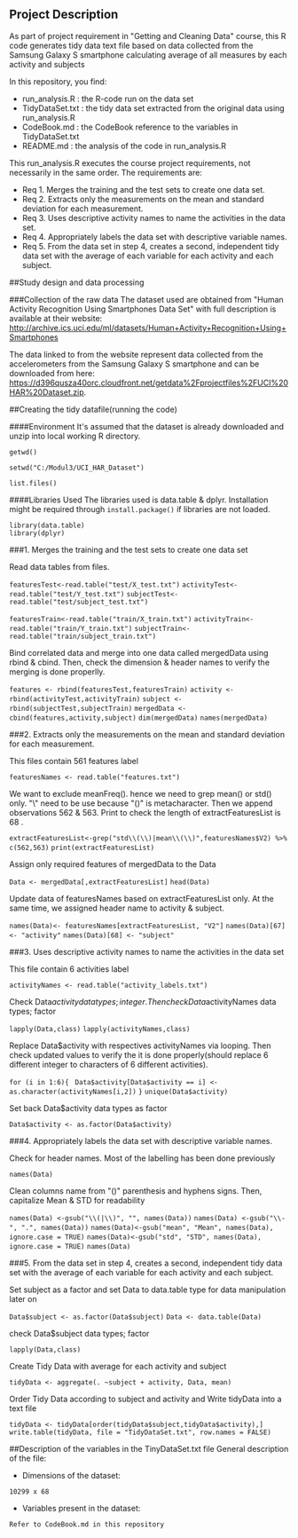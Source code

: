 ## Project Description
As part of project requirement in "Getting and Cleaning Data" course, this R code generates tidy data text file based on data collected from  the Samsung Galaxy S smartphone calculating average of all measures by each activity and subjects

In this repository, you find:

* run_analysis.R : the R-code run on the data set
* TidyDataSet.txt : the tidy data set extracted from the original data using run_analysis.R
* CodeBook.md : the CodeBook reference to the variables in TidyDataSet.txt
* README.md : the analysis of the code in run_analysis.R

This run_analysis.R executes the course project requirements, not necessarily in the same order. The requirements are:

* Req 1. Merges the training and the test sets to create one data set.
* Req 2. Extracts only the measurements on the mean and standard deviation for each measurement.
* Req 3. Uses descriptive activity names to name the activities in the data set.
* Req 4. Appropriately labels the data set with descriptive variable names.
* Req 5. From the data set in step 4, creates a second, independent tidy data set with the average of each variable for each          activity and each subject.

##Study design and data processing

###Collection of the raw data
The dataset used are obtained from "Human Activity Recognition Using Smartphones Data Set" with full description is available at their website: http://archive.ics.uci.edu/ml/datasets/Human+Activity+Recognition+Using+Smartphones

The data linked to from the website represent data collected from the accelerometers from the Samsung Galaxy S smartphone and can be downloaded from here: https://d396qusza40orc.cloudfront.net/getdata%2Fprojectfiles%2FUCI%20HAR%20Dataset.zip.

##Creating the tidy datafile(running the code)

####Environment
It's assumed that the dataset is already downloaded and unzip into local working R directory.

`getwd()`

`setwd("C:/Modul3/UCI_HAR_Dataset")`

`list.files()`

####Libraries Used
The libraries used is data.table & dplyr. Installation might be required through `install.package()` if libraries are not loaded.

`library(data.table)`    
`library(dplyr)`

###1. Merges the training and the test sets to create one data set

Read data tables from files.

`featuresTest<-read.table("test/X_test.txt")`
`activityTest<-read.table("test/Y_test.txt")`
`subjectTest<-read.table("test/subject_test.txt")`

`featuresTrain<-read.table("train/X_train.txt")`
`activityTrain<-read.table("train/Y_train.txt")`
`subjectTrain<-read.table("train/subject_train.txt")`

Bind correlated data and merge into one data called mergedData using rbind & cbind. Then, check the dimension & header names to verify the merging is done properlly.

`features <- rbind(featuresTest,featuresTrain)`
`activity <- rbind(activityTest,activityTrain)`
`subject <- rbind(subjectTest,subjectTrain)`
`mergedData <- cbind(features,activity,subject)`
`dim(mergedData)`
`names(mergedData)`

###2. Extracts only the measurements on the mean and standard deviation for each measurement.

This files contain 561 features label

`featuresNames <- read.table("features.txt")`

We want to exclude meanFreq(). hence we need to grep mean() or std() only. "\\" need to be use because "()" is metacharacter. Then we append observations 562 & 563. Print to check the length of extractFeaturesList is 68 .

`extractFeaturesList<-grep("std\\(\\)|mean\\(\\)",featuresNames$V2) %>% c(562,563)`
`print(extractFeaturesList)`

Assign only required features of mergedData to the Data

`Data <- mergedData[,extractFeaturesList]`
`head(Data)`

Update data of featuresNames based on extractFeaturesList only. At the same time, we assigned header name to activity & subject.

`names(Data)<- featuresNames[extractFeaturesList, "V2"]`
`names(Data)[67] <- "activity"`
`names(Data)[68] <- "subject"`

###3. Uses descriptive activity names to name the activities in the data set

This file contain 6 activities label

`activityNames <- read.table("activity_labels.txt")`

Check Data$activity data types; integer. Then check Data$activityNames data types; factor

`lapply(Data,class)`
`lapply(activityNames,class)`

Replace Data$activity with respectives activityNames via looping. Then check updated values to verify the it is done properly(should replace 6 different integer to characters of 6 different activities).

`for (i in 1:6){`
 ` Data$activity[Data$activity == i] <- as.character(activityNames[i,2])`
`}`
`unique(Data$activity)`

Set back Data$activity data types as factor

`Data$activity <- as.factor(Data$activity)`

###4. Appropriately labels the data set with descriptive variable names. 

Check for header names. Most of the labelling has been done previously

`names(Data) `

Clean columns name from "()" parenthesis and hyphens signs. Then, capitalize Mean & STD for readability

`names(Data) <-gsub("\\(|\\)", "", names(Data))`
`names(Data) <-gsub("\\-", ".", names(Data))`
`names(Data)<-gsub("mean", "Mean", names(Data), ignore.case = TRUE)`
`names(Data)<-gsub("std", "STD", names(Data), ignore.case = TRUE)`
`names(Data)`

###5. From the data set in step 4, creates a second, independent tidy data set with the average of each variable for each activity and each subject.

Set subject as a factor and set Data to data.table type for data manipulation later on

`Data$subject <- as.factor(Data$subject)`
`Data <- data.table(Data)`

check Data$subject data types; factor

`lapply(Data,class)`

Create Tidy Data with average for each activity and subject

`tidyData <- aggregate(. ~subject + activity, Data, mean)`

Order Tidy Data according to subject and activity and Write tidyData into a text file

`tidyData <- tidyData[order(tidyData$subject,tidyData$activity),]`
`write.table(tidyData, file = "TidyDataSet.txt", row.names = FALSE)`


##Description of the variables in the TinyDataSet.txt file
General description of the file:
 - Dimensions of the dataset:
 
`10299 x 68`

 - Variables present in the dataset: 
 
`Refer to CodeBook.md in this repository`


